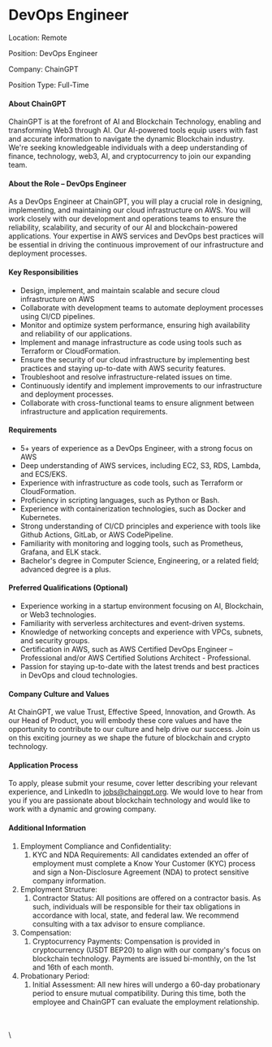 # DevOps Engineer

Location: Remote

Position: DevOps Engineer&#x20;

Company: ChainGPT

Position Type: Full-Time

#### About ChainGPT

ChainGPT is at the forefront of AI and Blockchain Technology, enabling and transforming Web3 through AI. Our AI-powered tools equip users with fast and accurate information to navigate the dynamic Blockchain industry. We're seeking knowledgeable individuals with a deep understanding of finance, technology, web3, AI, and cryptocurrency to join our expanding team.

#### About the Role – DevOps Engineer

As a DevOps Engineer at ChainGPT, you will play a crucial role in designing, implementing, and maintaining our cloud infrastructure on AWS. You will work closely with our development and operations teams to ensure the reliability, scalability, and security of our AI and blockchain-powered applications. Your expertise in AWS services and DevOps best practices will be essential in driving the continuous improvement of our infrastructure and deployment processes.

#### Key Responsibilities

* Design, implement, and maintain scalable and secure cloud infrastructure on AWS
* Collaborate with development teams to automate deployment processes using CI/CD pipelines.
* Monitor and optimize system performance, ensuring high availability and reliability of our applications.
* Implement and manage infrastructure as code using tools such as Terraform or CloudFormation.
* Ensure the security of our cloud infrastructure by implementing best practices and staying up-to-date with AWS security features.
* Troubleshoot and resolve infrastructure-related issues on time.
* Continuously identify and implement improvements to our infrastructure and deployment processes.
* Collaborate with cross-functional teams to ensure alignment between infrastructure and application requirements.

#### Requirements

* 5+ years of experience as a DevOps Engineer, with a strong focus on AWS
* Deep understanding of AWS services, including EC2, S3, RDS, Lambda, and ECS/EKS.
* Experience with infrastructure as code tools, such as Terraform or CloudFormation.
* Proficiency in scripting languages, such as Python or Bash.
* Experience with containerization technologies, such as Docker and Kubernetes.
* Strong understanding of CI/CD principles and experience with tools like Github Actions, GitLab, or AWS CodePipeline.
* Familiarity with monitoring and logging tools, such as Prometheus, Grafana, and ELK stack.
* Bachelor's degree in Computer Science, Engineering, or a related field; advanced degree is a plus.

#### Preferred Qualifications (Optional)

* Experience working in a startup environment focusing on AI, Blockchain, or Web3 technologies.
* Familiarity with serverless architectures and event-driven systems.
* Knowledge of networking concepts and experience with VPCs, subnets, and security groups.
* Certification in AWS, such as AWS Certified DevOps Engineer – Professional and/or AWS Certified Solutions Architect - Professional.
* Passion for staying up-to-date with the latest trends and best practices in DevOps and cloud technologies.

#### Company Culture and Values

At ChainGPT, we value Trust, Effective Speed, Innovation, and Growth. As our Head of Product, you will embody these core values and have the opportunity to contribute to our culture and help drive our success. Join us on this exciting journey as we shape the future of blockchain and crypto technology.

#### Application Process

To apply, please submit your resume, cover letter describing your relevant experience, and LinkedIn to [jobs@chaingpt.org](mailto:jobs@chaingpt.org). We would love to hear from you if you are passionate about blockchain technology and would like to work with a dynamic and growing company.

#### Additional Information

1. Employment Compliance and Confidentiality:
   1. KYC and NDA Requirements: All candidates extended an offer of employment must complete a Know Your Customer (KYC) process and sign a Non-Disclosure Agreement (NDA) to protect sensitive company information.
2. Employment Structure:
   1. Contractor Status: All positions are offered on a contractor basis. As such, individuals will be responsible for their tax obligations in accordance with local, state, and federal law. We recommend consulting with a tax advisor to ensure compliance.
3. Compensation:
   1. Cryptocurrency Payments: Compensation is provided in cryptocurrency (USDT BEP20) to align with our company's focus on blockchain technology. Payments are issued bi-monthly, on the 1st and 16th of each month.
4. Probationary Period:
   1. Initial Assessment: All new hires will undergo a 60-day probationary period to ensure mutual compatibility. During this time, both the employee and ChainGPT can evaluate the employment relationship.

\
\
\
